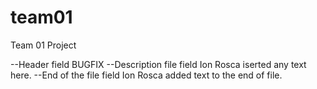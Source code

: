# team01
Team 01 Project

--Header field
BUGFIX
--Description file field
Ion Rosca iserted any text here.
--End of the file field
Ion Rosca added text to the end of file.

